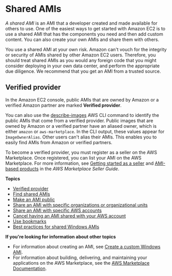 # Shared AMIs<a name="sharing-amis"></a>

*A shared AMI* is an AMI that a developer created and made available for others to use\. One of the easiest ways to get started with Amazon EC2 is to use a shared AMI that has the components you need and then add custom content\. You can also create your own AMIs and share them with others\. 

You use a shared AMI at your own risk\. Amazon can't vouch for the integrity or security of AMIs shared by other Amazon EC2 users\. Therefore, you should treat shared AMIs as you would any foreign code that you might consider deploying in your own data center, and perform the appropriate due diligence\. We recommend that you get an AMI from a trusted source\.

## Verified provider<a name="verified-ami-provider"></a>

In the Amazon EC2 console, public AMIs that are owned by Amazon or a verified Amazon partner are marked **Verified provider**\.

You can also use the [describe\-images](https://docs.aws.amazon.com/cli/latest/reference/ec2/describe-images.html) AWS CLI command to identify the public AMIs that come from a verified provider\. Public images that are owned by Amazon or a verified partner have an aliased owner, which is either `amazon` or `aws-marketplace`\. In the CLI output, these values appear for `ImageOwnerAlias`\. Other users can't alias their AMIs\. This enables you to easily find AMIs from Amazon or verified partners\.

To become a verified provider, you must register as a seller on the AWS Marketplace\. Once registered, you can list your AMI on the AWS Marketplace\. For more information, see [Getting started as a seller](https://docs.aws.amazon.com/marketplace/latest/userguide/user-guide-for-sellers.html) and [AMI\-based products](https://docs.aws.amazon.com/marketplace/latest/userguide/ami-products.html) in the *AWS Marketplace Seller Guide*\.

**Topics**
+ [Verified provider](#verified-ami-provider)
+ [Find shared AMIs](usingsharedamis-finding.md)
+ [Make an AMI public](sharingamis-intro.md)
+ [Share an AMI with specific organizations or organizational units](share-amis-with-organizations-and-OUs.md)
+ [Share an AMI with specific AWS accounts](sharingamis-explicit.md)
+ [Cancel having an AMI shared with your AWS account](cancel-sharing-an-AMI.md)
+ [Use bookmarks](using-bookmarks.md)
+ [Best practices for shared Windows AMIs](windows-amis-guidelines.md)

**If you're looking for information about other topics**
+ For information about creating an AMI, see [Create a custom Windows AMI](https://docs.aws.amazon.com/AWSEC2/latest/WindowsGuide/Creating_EBSbacked_WinAMI.html)\.
+ For information about building, delivering, and maintaining your applications on the AWS Marketplace, see the [AWS Marketplace Documentation](https://docs.aws.amazon.com/marketplace/)\.